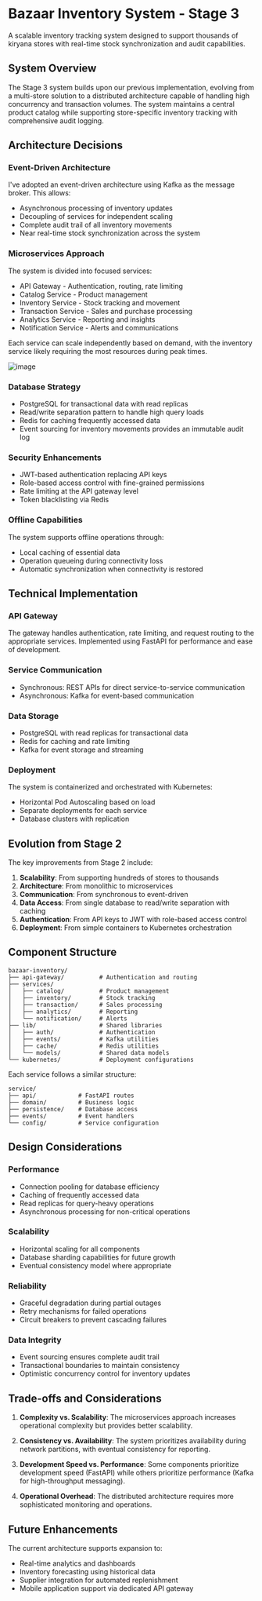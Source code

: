 # Bazaar Inventory System - Stage 3

A scalable inventory tracking system designed to support thousands of kiryana stores with real-time stock synchronization and audit capabilities.

## System Overview

The Stage 3 system builds upon our previous implementation, evolving from a multi-store solution to a distributed architecture capable of handling high concurrency and transaction volumes. The system maintains a central product catalog while supporting store-specific inventory tracking with comprehensive audit logging.

## Architecture Decisions

### Event-Driven Architecture
I've adopted an event-driven architecture using Kafka as the message broker. This allows:
- Asynchronous processing of inventory updates
- Decoupling of services for independent scaling
- Complete audit trail of all inventory movements
- Near real-time stock synchronization across the system

### Microservices Approach
The system is divided into focused services:
- API Gateway - Authentication, routing, rate limiting
- Catalog Service - Product management
- Inventory Service - Stock tracking and movement
- Transaction Service - Sales and purchase processing
- Analytics Service - Reporting and insights
- Notification Service - Alerts and communications

Each service can scale independently based on demand, with the inventory service likely requiring the most resources during peak times.

![image](https://github.com/user-attachments/assets/94c84837-ec62-4407-aa50-d55eeb6a7417)

### Database Strategy
- PostgreSQL for transactional data with read replicas
- Read/write separation pattern to handle high query loads
- Redis for caching frequently accessed data
- Event sourcing for inventory movements provides an immutable audit log

### Security Enhancements
- JWT-based authentication replacing API keys
- Role-based access control with fine-grained permissions
- Rate limiting at the API gateway level
- Token blacklisting via Redis

### Offline Capabilities
The system supports offline operations through:
- Local caching of essential data
- Operation queueing during connectivity loss
- Automatic synchronization when connectivity is restored

## Technical Implementation

### API Gateway
The gateway handles authentication, rate limiting, and request routing to the appropriate services. Implemented using FastAPI for performance and ease of development.

### Service Communication
- Synchronous: REST APIs for direct service-to-service communication
- Asynchronous: Kafka for event-based communication

### Data Storage
- PostgreSQL with read replicas for transactional data
- Redis for caching and rate limiting
- Kafka for event storage and streaming

### Deployment
The system is containerized and orchestrated with Kubernetes:
- Horizontal Pod Autoscaling based on load
- Separate deployments for each service
- Database clusters with replication

## Evolution from Stage 2

The key improvements from Stage 2 include:

1. **Scalability**: From supporting hundreds of stores to thousands
2. **Architecture**: From monolithic to microservices
3. **Communication**: From synchronous to event-driven
4. **Data Access**: From single database to read/write separation with caching
5. **Authentication**: From API keys to JWT with role-based access control
6. **Deployment**: From simple containers to Kubernetes orchestration

## Component Structure

```
bazaar-inventory/
├── api-gateway/          # Authentication and routing
├── services/
│   ├── catalog/          # Product management
│   ├── inventory/        # Stock tracking
│   ├── transaction/      # Sales processing
│   ├── analytics/        # Reporting
│   └── notification/     # Alerts
├── lib/                  # Shared libraries
│   ├── auth/             # Authentication
│   ├── events/           # Kafka utilities
│   ├── cache/            # Redis utilities
│   └── models/           # Shared data models
└── kubernetes/           # Deployment configurations
```

Each service follows a similar structure:
```
service/
├── api/            # FastAPI routes
├── domain/         # Business logic
├── persistence/    # Database access
├── events/         # Event handlers
└── config/         # Service configuration
```

## Design Considerations

### Performance
- Connection pooling for database efficiency
- Caching of frequently accessed data
- Read replicas for query-heavy operations
- Asynchronous processing for non-critical operations

### Scalability
- Horizontal scaling for all components
- Database sharding capabilities for future growth
- Eventual consistency model where appropriate

### Reliability
- Graceful degradation during partial outages
- Retry mechanisms for failed operations
- Circuit breakers to prevent cascading failures

### Data Integrity
- Event sourcing ensures complete audit trail
- Transactional boundaries to maintain consistency
- Optimistic concurrency control for inventory updates

## Trade-offs and Considerations

1. **Complexity vs. Scalability**: The microservices approach increases operational complexity but provides better scalability.

2. **Consistency vs. Availability**: The system prioritizes availability during network partitions, with eventual consistency for reporting.

3. **Development Speed vs. Performance**: Some components prioritize development speed (FastAPI) while others prioritize performance (Kafka for high-throughput messaging).

4. **Operational Overhead**: The distributed architecture requires more sophisticated monitoring and operations.

## Future Enhancements

The current architecture supports expansion to:
- Real-time analytics and dashboards
- Inventory forecasting using historical data
- Supplier integration for automated replenishment
- Mobile application support via dedicated API gateway

